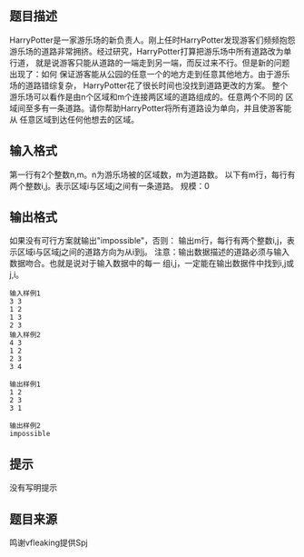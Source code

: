 


## 题目描述
HarryPotter是一家游乐场的新负责人。刚上任时HarryPotter发现游客们频频抱怨  游乐场的道路非常拥挤。经过研究，HarryPotter打算把游乐场中所有道路改为单行道，  就是说游客只能从道路的一端走到另一端，而反过来不行。但是新的问题出现了：如何  保证游客能从公园的任意一个的地方走到任意其他地方。由于游乐场的道路错综复杂，  HarryPotter花了很长时间也没找到道路更改的方案。  整个游乐场可以看作是由n个区域和m个连接两区域的道路组成的。任意两个不同的  区域间至多有一条道路。请你帮助HarryPotter将所有道路设为单向，并且使游客能从  任意区域到达任何他想去的区域。
## 输入格式
第一行有2个整数n,m。n为游乐场被的区域数，m为道路数。  以下有m行，每行有两个整数i,j。表示区域i与区域j之间有一条道路。  规模：0
## 输出格式
如果没有可行方案就输出"impossible"，否则：  输出m行，每行有两个整数i,j，表示区域i与区域j之间的道路方向为从i到j。  注意：输出数据描述的道路必须与输入数据吻合。也就是说对于输入数据中的每一  组i,j，一定能在输出数据件中找到i,j或j,i。

```input1
输入样例1
3 3
1 2
1 3
2 3
输入样例2
4 3
1 2
2 3
3 4

```
```output1
输出样例1
1 2
2 3
3 1

输出样例2
impossible
```

## 提示
没有写明提示
## 题目来源
鸣谢vfleaking提供Spj


